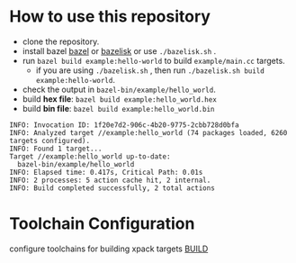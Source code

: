 # How to use this repository

- clone the repository.
- install bazel [bazel](https://github.com/bazelbuild/bazel) or [bazelisk](https://github.com/bazelbuild/bazelisk) or use `./bazelisk.sh` .
- run `bazel build example:hello-world` to build `example/main.cc` targets.
  - if you are using `./bazelisk.sh` , then run `./bazelisk.sh build example:hello-world`. 
- check the output in `bazel-bin/example/hello_world`.
- build **hex file**: `bazel build example:hello_world.hex`
- build **bin file**: `bazel build example:hello_world.bin`

```log
INFO: Invocation ID: 1f20e7d2-906c-4b20-9775-2cbb728d0bfa
INFO: Analyzed target //example:hello_world (74 packages loaded, 6260 targets configured).
INFO: Found 1 target...
Target //example:hello_world up-to-date:
  bazel-bin/example/hello_world
INFO: Elapsed time: 0.417s, Critical Path: 0.01s
INFO: 2 processes: 5 action cache hit, 2 internal.
INFO: Build completed successfully, 2 total actions
```


# Toolchain Configuration

configure toolchains for building xpack targets
[BUILD](toolchains/toolchains/xpack-riscv-none-elf-gcc/BUILD)